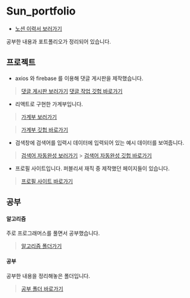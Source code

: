 # Sun_portfolio

- [노션 이력서 보러가기](https://www.notion.so/4f2fbf45065a45f2a0ce101d3ef8deda)

공부한 내용과 포트폴리오가 정리되어 있습니다.

## 프로젝트

- axios 와 firebase 를 이용해 댓글 게시판을 제작했습니다.

> [댓글 게시판 보러가기](https://comment-board-sun.web.app/)
> [댓글 작업 깃헙 바로가기](https://github.com/Sunseungcheol/commentBoard)

- 리액트로 구현한 가계부입니다.

> [가계부 보러가기](https://sunseungcheol.github.io/React-Household/)

> [가계부 깃헙 바로가기](https://github.com/Sunseungcheol/React-Household)

- 검색창에 검색어를 입력시 데이터에 입력되어 있는 예시 데이터를 보여줍니다.

> [검색어 자동완성 보러가기](https://search-auto-complete.web.app/) >
> [검색어 자동완성 깃헙 바로가기](https://github.com/Sunseungcheol/searchAutoComplete)

- 프로필 사이트입니다. 퍼블리셔 재직 중 제작했던 페이지들이 있습니다.

> [프로필 사이트 바로가기](https://sunseungcheol.github.io/Sun_profile/)

## 공부

#### 알고리즘

주로 프로그래머스를 풀면서 공부했습니다.

> [알고리즘 폴더가기](https://github.com/Sunseungcheol/Sun_portfolio/tree/main/%EC%95%8C%EA%B3%A0%EB%A6%AC%EC%A6%98)

#### 공부

공부한 내용을 정리해놓은 폴더입니다.

> [공부 폴더 바로가기](https://github.com/Sunseungcheol/Sun_portfolio/tree/main/%EA%B3%B5%EB%B6%80)
